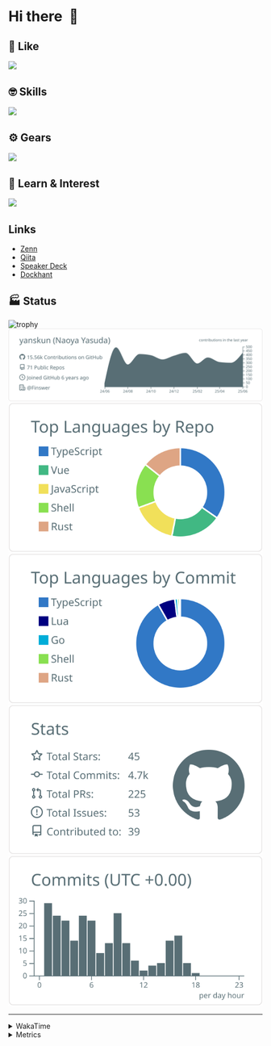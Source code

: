 # Hi there&nbsp; :wave:

## 💌 Like
<img src="https://go-skill-icons.vercel.app/api/icons?i=github" />

## 🤓 Skills
<img src="https://go-skill-icons.vercel.app/api/icons?i=js,ts,vue,nuxtjs,react,nextjs,go,lua,git" />

## ⚙️ Gears
<img src="https://go-skill-icons.vercel.app/api/icons?i=neovim,vscode,githubcopilot,alacritty,tmux" />

## 📖 Learn & Interest
<img src="https://go-skill-icons.vercel.app/api/icons?i=rust,deno,css,zig,playwright,githubactions,storybook,netlify,eslint" />

## Links
- [Zenn](https://zenn.dev/yanskun)
- [Qiita](https://qiita.com/yanskun)
- [Speaker Deck](https://speakerdeck.com/yanskun)
- [Dockhant](https://www.dockhunt.com/users/yanskun)

<!-- https://github.com/ryo-ma/github-profile-trophy -->

## 🏭 Status

<img src="https://github-profile-trophy.vercel.app/?username=yanskun&theme=onedark&row=1" alt="trophy">

<!-- https://github.com/vn7n24fzkq/github-profile-summary-cards -->
<picture>
  <source media="(prefers-color-scheme: dark)" srcset="https://raw.githubusercontent.com/yanskun/yanskun/master/profile-summary-card-output/nord_dark/0-profile-details.svg">
 <img src="https://raw.githubusercontent.com/yanskun/yanskun/master/profile-summary-card-output/default/0-profile-details.svg">
</picture>
<br>
<picture>
  <source media="(prefers-color-scheme: dark)" srcset="https://raw.githubusercontent.com/yanskun/yanskun/master/profile-summary-card-output/nord_dark/1-repos-per-language.svg">
 <img src="https://raw.githubusercontent.com/yanskun/yanskun/master/profile-summary-card-output/default/1-repos-per-language.svg">
</picture>
<picture>
  <source media="(prefers-color-scheme: dark)" srcset="https://raw.githubusercontent.com/yanskun/yanskun/master/profile-summary-card-output/nord_dark/2-most-commit-language.svg">
 <img src="https://raw.githubusercontent.com/yanskun/yanskun/master/profile-summary-card-output/default/2-most-commit-language.svg">
</picture>
<br>
<picture>
  <source media="(prefers-color-scheme: dark)" srcset="https://raw.githubusercontent.com/yanskun/yanskun/master/profile-summary-card-output/nord_dark/3-stats.svg">
 <img src="https://raw.githubusercontent.com/yanskun/yanskun/master/profile-summary-card-output/default/3-stats.svg">
</picture>
<picture>
  <source media="(prefers-color-scheme: dark)" srcset="https://raw.githubusercontent.com/yanskun/yanskun/master/profile-summary-card-output/nord_dark/4-productive-time.svg">
 <img src="https://raw.githubusercontent.com/yanskun/yanskun/master/profile-summary-card-output/default/4-productive-time.svg">
</picture>

---

<details>
  <summary>WakaTime</summary>
<!--START_SECTION:waka-->
![Code Time](http://img.shields.io/badge/Code%20Time-2%2C303%20hrs%2049%20mins-blue)

**🐱 My GitHub Data** 

> 📦 150.7 kB Used in GitHub's Storage 
 > 
> 🏆 2,138 Contributions in the Year 2025
 > 
> 💼 Opted to Hire
 > 
> 📜 132 Public Repositories 
 > 
> 🔑 5 Private Repositories 
 > 
**I'm an Early 🐤** 

```text
🌞 Morning                29046 commits       ████░░░░░░░░░░░░░░░░░░░░░   16.09 % 
🌆 Daytime                110657 commits      ███████████████░░░░░░░░░░   61.30 % 
🌃 Evening                37060 commits       █████░░░░░░░░░░░░░░░░░░░░   20.53 % 
🌙 Night                  3767 commits        █░░░░░░░░░░░░░░░░░░░░░░░░   02.09 % 
```
📅 **I'm Most Productive on Tuesday** 

```text
Monday                   28531 commits       ████░░░░░░░░░░░░░░░░░░░░░   15.80 % 
Tuesday                  40134 commits       ██████░░░░░░░░░░░░░░░░░░░   22.23 % 
Wednesday                38035 commits       █████░░░░░░░░░░░░░░░░░░░░   21.07 % 
Thursday                 34565 commits       █████░░░░░░░░░░░░░░░░░░░░   19.15 % 
Friday                   32849 commits       █████░░░░░░░░░░░░░░░░░░░░   18.20 % 
Saturday                 2170 commits        ░░░░░░░░░░░░░░░░░░░░░░░░░   01.20 % 
Sunday                   4246 commits        █░░░░░░░░░░░░░░░░░░░░░░░░   02.35 % 
```


📊 **This Week I Spent My Time On** 

```text
🕑︎ Time Zone: Asia/Tokyo

💬 Programming Languages: 
TypeScript               18 hrs 32 mins      █████████████████░░░░░░░░   67.57 % 
Other                    1 hr 33 mins        █░░░░░░░░░░░░░░░░░░░░░░░░   05.65 % 
Markdown                 1 hr 28 mins        █░░░░░░░░░░░░░░░░░░░░░░░░   05.36 % 
tmux                     1 hr 6 mins         █░░░░░░░░░░░░░░░░░░░░░░░░   04.02 % 
Bash                     1 hr 2 mins         █░░░░░░░░░░░░░░░░░░░░░░░░   03.79 % 

🔥 Editors: 
Neovim                   24 hrs 19 mins      ██████████████████████░░░   88.67 % 
VS Code                  3 hrs 6 mins        ███░░░░░░░░░░░░░░░░░░░░░░   11.33 % 

💻 Operating System: 
Mac                      27 hrs 25 mins      █████████████████████████   100.00 % 
```


 Last Updated on 27/06/2025 05:30:12 UTC
<!--END_SECTION:waka-->
</details>

<details>
  <summary>Metrics</summary>
  <img src="https://github.com/yanskun/yanskun/blob/main/github-metrics.svg" alt="Metrics">
</details>
